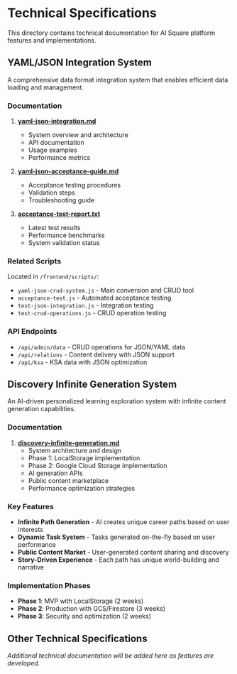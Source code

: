 # Technical Specifications

This directory contains technical documentation for AI Square platform features and implementations.

## YAML/JSON Integration System

A comprehensive data format integration system that enables efficient data loading and management.

### Documentation

1. **[yaml-json-integration.md](./yaml-json-integration.md)**
   - System overview and architecture
   - API documentation
   - Usage examples
   - Performance metrics

2. **[yaml-json-acceptance-guide.md](./yaml-json-acceptance-guide.md)**
   - Acceptance testing procedures
   - Validation steps
   - Troubleshooting guide

3. **[acceptance-test-report.txt](./acceptance-test-report.txt)**
   - Latest test results
   - Performance benchmarks
   - System validation status

### Related Scripts

Located in `/frontend/scripts/`:
- `yaml-json-crud-system.js` - Main conversion and CRUD tool
- `acceptance-test.js` - Automated acceptance testing
- `test-json-integration.js` - Integration testing
- `test-crud-operations.js` - CRUD operation testing

### API Endpoints

- `/api/admin/data` - CRUD operations for JSON/YAML data
- `/api/relations` - Content delivery with JSON support
- `/api/ksa` - KSA data with JSON optimization

## Discovery Infinite Generation System

An AI-driven personalized learning exploration system with infinite content generation capabilities.

### Documentation

1. **[discovery-infinite-generation.md](./discovery-infinite-generation.md)**
   - System architecture and design
   - Phase 1: LocalStorage implementation
   - Phase 2: Google Cloud Storage implementation  
   - AI generation APIs
   - Public content marketplace
   - Performance optimization strategies

### Key Features

- **Infinite Path Generation** - AI creates unique career paths based on user interests
- **Dynamic Task System** - Tasks generated on-the-fly based on user performance
- **Public Content Market** - User-generated content sharing and discovery
- **Story-Driven Experience** - Each path has unique world-building and narrative

### Implementation Phases

- **Phase 1**: MVP with LocalStorage (2 weeks)
- **Phase 2**: Production with GCS/Firestore (3 weeks)
- **Phase 3**: Security and optimization (2 weeks)

## Other Technical Specifications

_Additional technical documentation will be added here as features are developed._